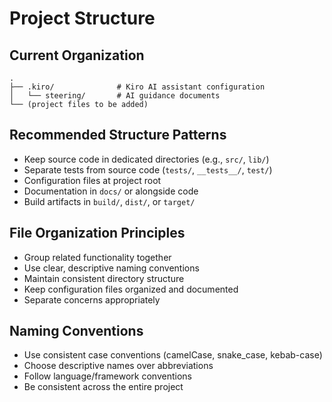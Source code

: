 # Project Structure

## Current Organization
```
.
├── .kiro/              # Kiro AI assistant configuration
│   └── steering/       # AI guidance documents
└── (project files to be added)
```

## Recommended Structure Patterns
- Keep source code in dedicated directories (e.g., `src/`, `lib/`)
- Separate tests from source code (`tests/`, `__tests__/`, `test/`)
- Configuration files at project root
- Documentation in `docs/` or alongside code
- Build artifacts in `build/`, `dist/`, or `target/`

## File Organization Principles
- Group related functionality together
- Use clear, descriptive naming conventions
- Maintain consistent directory structure
- Keep configuration files organized and documented
- Separate concerns appropriately

## Naming Conventions
- Use consistent case conventions (camelCase, snake_case, kebab-case)
- Choose descriptive names over abbreviations
- Follow language/framework conventions
- Be consistent across the entire project
